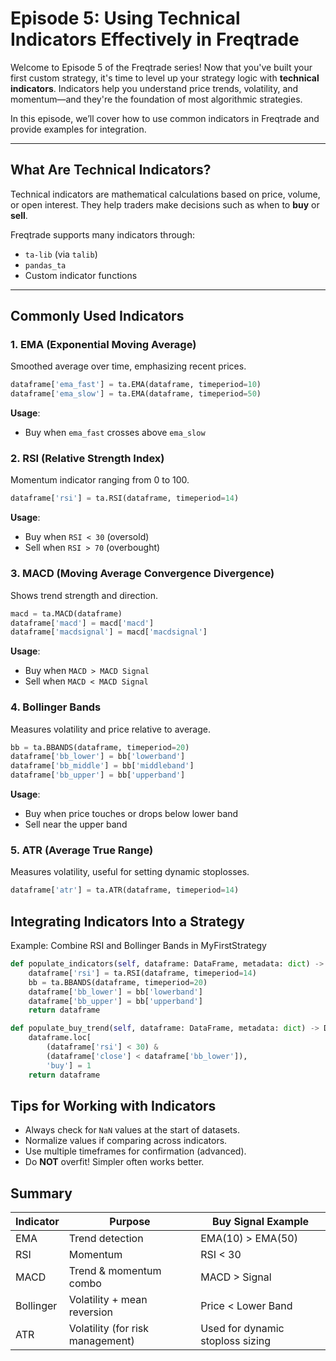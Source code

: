 # Episode 5: Using Technical Indicators Effectively in Freqtrade

Welcome to Episode 5 of the Freqtrade series! Now that you've built your first custom strategy, it's time to level up your strategy logic with **technical indicators**. Indicators help you understand price trends, volatility, and momentum—and they're the foundation of most algorithmic strategies.

In this episode, we’ll cover how to use common indicators in Freqtrade and provide examples for integration.

---

## What Are Technical Indicators?

Technical indicators are mathematical calculations based on price, volume, or open interest. They help traders make decisions such as when to **buy** or **sell**.

Freqtrade supports many indicators through:

- `ta-lib` (via `talib`)
- `pandas_ta`
- Custom indicator functions

---

## Commonly Used Indicators

### 1. **EMA (Exponential Moving Average)**

Smoothed average over time, emphasizing recent prices.

```python
dataframe['ema_fast'] = ta.EMA(dataframe, timeperiod=10)
dataframe['ema_slow'] = ta.EMA(dataframe, timeperiod=50)
```

**Usage**:
- Buy when `ema_fast` crosses above `ema_slow`

### 2. RSI (Relative Strength Index)
Momentum indicator ranging from 0 to 100.

```python
dataframe['rsi'] = ta.RSI(dataframe, timeperiod=14)
```

**Usage**:
- Buy when `RSI < 30` (oversold)
- Sell when `RSI > 70` (overbought)

### 3. MACD (Moving Average Convergence Divergence)
Shows trend strength and direction.

```python
macd = ta.MACD(dataframe)
dataframe['macd'] = macd['macd']
dataframe['macdsignal'] = macd['macdsignal']
```

**Usage**:
- Buy when `MACD > MACD Signal`
- Sell when `MACD < MACD Signal`

### 4. Bollinger Bands
Measures volatility and price relative to average.

```python
bb = ta.BBANDS(dataframe, timeperiod=20)
dataframe['bb_lower'] = bb['lowerband']
dataframe['bb_middle'] = bb['middleband']
dataframe['bb_upper'] = bb['upperband']
```

**Usage**:
- Buy when price touches or drops below lower band
- Sell near the upper band

### 5. ATR (Average True Range)
Measures volatility, useful for setting dynamic stoplosses.

```python
dataframe['atr'] = ta.ATR(dataframe, timeperiod=14)
```

## Integrating Indicators Into a Strategy
Example: Combine RSI and Bollinger Bands in MyFirstStrategy

```python
def populate_indicators(self, dataframe: DataFrame, metadata: dict) -> DataFrame:
    dataframe['rsi'] = ta.RSI(dataframe, timeperiod=14)
    bb = ta.BBANDS(dataframe, timeperiod=20)
    dataframe['bb_lower'] = bb['lowerband']
    dataframe['bb_upper'] = bb['upperband']
    return dataframe

def populate_buy_trend(self, dataframe: DataFrame, metadata: dict) -> DataFrame:
    dataframe.loc[
        (dataframe['rsi'] < 30) &
        (dataframe['close'] < dataframe['bb_lower']),
        'buy'] = 1
    return dataframe
```
## Tips for Working with Indicators
- Always check for `NaN` values at the start of datasets.
- Normalize values if comparing across indicators.
- Use multiple timeframes for confirmation (advanced).
- Do **NOT** overfit! Simpler often works better.

## Summary
|Indicator	|Purpose	                        |Buy Signal Example                  |
|-----------|---------------------------------|------------------------------------|
|EMA	      |Trend detection	                |EMA(10) > EMA(50)                   |
|RSI	      |Momentum	                        |RSI < 30                            |
|MACD	      |Trend & momentum combo	          |MACD > Signal                       |
|Bollinger	|Volatility + mean reversion	    |Price < Lower Band                  |
|ATR	      |Volatility (for risk management)	|Used for dynamic stoploss sizing    |
